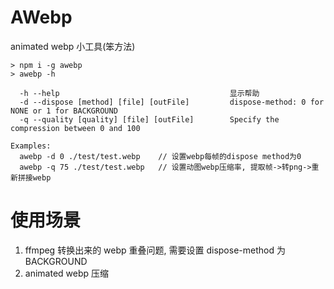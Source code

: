 # AWebp

animated webp 小工具(笨方法)

```shell
> npm i -g awebp
> awebp -h

  -h --help                                      显示帮助
  -d --dispose [method] [file] [outFile]         dispose-method: 0 for NONE or 1 for BACKGROUND
  -q --quality [quality] [file] [outFile]        Specify the compression between 0 and 100

Examples:
  awebp -d 0 ./test/test.webp    // 设置webp每帧的dispose method为0
  awebp -q 75 ./test/test.webp   // 设置动图webp压缩率, 提取帧->转png->重新拼接webp
```

# 使用场景

1. ffmpeg 转换出来的 webp 重叠问题, 需要设置 dispose-method 为 BACKGROUND
2. animated webp 压缩
